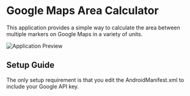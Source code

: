 # Google Maps Area Calculator

This application provides a simple way to calculate the area between multiple markers on Google Maps in a variety of units.

![Application Preview](https://i.imgur.com/2HpX8Hx.png)

## Setup Guide

The only setup requirement is that you edit the AndroidManifest.xml to include your Google API key.
